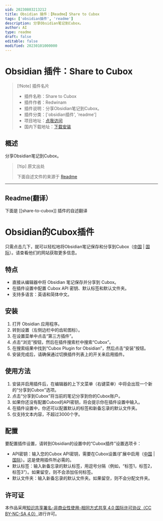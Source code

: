 ```yaml
---
uid: 20230803213212
title: Obsidian 插件：【Readme】Share to Cubox
tags: ['obsidian插件', 'readme']
description: 分享Obsidian笔记到Cubox。
author: AI
type: readme
draft: false
editable: false
modified: 20230101000000
---
```


# Obsidian 插件：Share to Cubox

> [!Note] 插件名片
> - 插件名称：Share to Cubox
> - 插件作者：Redwinam
> - 插件说明：分享Obsidian笔记到Cubox。
> - 插件分类：['obsidian插件', 'readme']
> - 项目地址：[点我访问](https://github.com/Redwinam/obsidian-cubox)
> - 国内下载地址：[下载安装](https://pkmer.cn/products/plugin/pluginMarket/?share-to-cubox)

## 概述

分享Obsidian笔记到Cubox。



> [!tip] 原文出处
> 
>下面自述文件的来源于 [Readme](https://ghproxy.net/https://raw.githubusercontent.com/Redwinam/obsidian-cubox/master/README.md)
> 

---

## Readme(翻译）

下面是 [[share-to-cubox]] 插件的自述翻译



# Obsidian的Cubox插件

只需点击几下，就可以轻松地将Obsidian笔记保存和分享到Cubox（[中国](https://cubox.pro/) | [国际](https://cubox.cc/)）。请查看他们的网站获取更多信息。

## 特点

- 直接从编辑器中将 Obsidian 笔记保存并分享到 Cubox。
- 在插件设置中配置 Cubox API 密钥、默认标签和默认文件夹。
- 支持多语言：英语和简体中文。

## 安装

1. 打开 Obsidian 应用程序。
2. 转到设置（左侧边栏中的齿轮图标）。
3. 在设置菜单中点击“第三方插件”。
4. 点击“浏览”按钮，然后在插件搜索栏中搜索“Cubox”。
5. 在搜索结果中找到“Cubox Plugin for Obsidian”，然后点击“安装”按钮。
6. 安装完成后，请确保通过切换插件列表上的开关来启用插件。

## 使用方法

1. 安装并启用插件后，在编辑器的上下文菜单（右键菜单）中将会出现一个新的“分享到Cubox”选项。
2. 点击“分享到Cubox”将当前的笔记分享到你的Cubox账户。
3. 如果你还没有配置Cubox的API密钥，将会提示你在插件设置中输入。
4. 在插件设置中，你还可以配置默认的标签和新备忘录的默认文件夹。
5. 仅支持文本内容，不超过3000个字。

## 配置

要配置插件设置，请转到Obsidian的设置中的“Cubox插件”设置选项卡：

- API密钥：输入您的Cubox API密钥，需要在Cubox设置/扩展中启用（[中国](https://cubox.pro/my/settings/extensions) | [国际](https://cubox.cc/my/settings/extensions)）。这是使用插件所必需的。
- 默认标签：输入新备忘录的默认标签，用逗号分隔（例如，“标签1，标签2，标签3”）。如果留空，则不会添加任何标签。
- 默认文件夹：输入新备忘录的默认文件夹。如果留空，则不会分配文件夹。

## 许可证

本作品采用[知识共享署名-非商业性使用-相同方式共享 4.0 国际许可协议（CC BY-NC-SA 4.0）](http://creativecommons.org/licenses/by-nc-sa/4.0/)进行许可。



